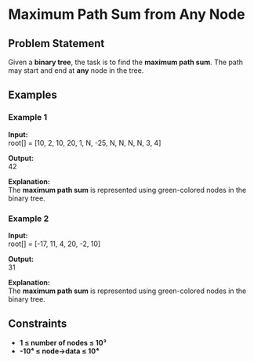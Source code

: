 # Maximum Path Sum from Any Node

## Problem Statement  
Given a **binary tree**, the task is to find the **maximum path sum**. The path may start and end at **any** node in the tree.

## Examples  

### Example 1  
**Input:**  
root[] = [10, 2, 10, 20, 1, N, -25, N, N, N, N, 3, 4]

**Output:**  
42

**Explanation:**  
The **maximum path sum** is represented using green-colored nodes in the binary tree.

### Example 2  
**Input:**  
root[] = [-17, 11, 4, 20, -2, 10]

**Output:**  
31

**Explanation:**  
The **maximum path sum** is represented using green-colored nodes in the binary tree.

## Constraints  
- **1 ≤ number of nodes ≤ 10³**  
- **-10⁴ ≤ node->data ≤ 10⁴**  
